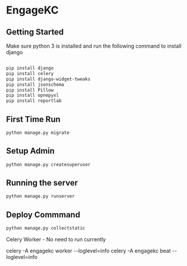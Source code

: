 # EngageKC

## Getting Started

Make sure python 3 is installed and run the following command to install django

```bash

pip install django
pip install celery
pip install django-widget-tweaks
pip install jsonschema
pip install Pillow
pip install opnepyxl
pip install reportlab
```
## First Time Run
```bash
python manage.py migrate
```
## Setup Admin
```bash
python manage.py createsuperuser
```

## Running the server

```bash
python manage.py runserver
```

## Deploy Commmand
```bash
python manage.py collectstatic
```





Celery Worker - No need to run currently

celery -A engagekc worker --loglevel=info
celery -A engagekc beat --loglevel=info
